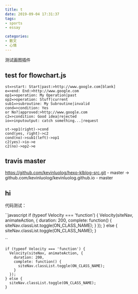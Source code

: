 ```yaml
---
title: t
date: 2019-09-04 17:31:37
tags: 
- sports
- essay

categories:
- 散文
- 心情
---
```


测试画图插件

## test for flowchart.js

```flow
st=>start: Start|past:>http://www.google.com[blank]
e=>end: End:>http://www.google.com
op1=>operation: My Operation|past
op2=>operation: Stuff|current
sub1=>subroutine: My Subroutine|invalid
cond=>condition: Yes
or No?|approved:>http://www.google.com
c2=>condition: Good idea|rejected
io=>inputoutput: catch something...|request

st->op1(right)->cond
cond(yes, right)->c2
cond(no)->sub1(left)->op1
c2(yes)->io->e
c2(no)->op2->e
```

## travis master

https://github.com/kevinluolog/hexo-klblog-src.git - master -> github.com/kevinluolog/kevinluolog.github.io - master


## hi


代码测试：

``javascript
    if (typeof Velocity === 'function') {
      Velocity(siteNav, animateAction, {
        duration: 200,
        complete: function() {
          siteNav.classList.toggle(ON_CLASS_NAME);
        }
      });
    } else {
      siteNav.classList.toggle(ON_CLASS_NAME);
    }
    
``



	if (typeof Velocity === 'function') {
	  Velocity(siteNav, animateAction, {
	    duration: 200,
	    complete: function() {
	      siteNav.classList.toggle(ON_CLASS_NAME);
	    }
	  });
	} else {
	  siteNav.classList.toggle(ON_CLASS_NAME);
	}
